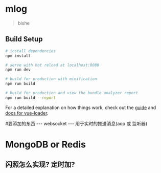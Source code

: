 # mlog

> bishe

## Build Setup

``` bash
# install dependencies
npm install

# serve with hot reload at localhost:8080
npm run dev

# build for production with minification
npm run build

# build for production and view the bundle analyzer report
npm run build --report
```

For a detailed explanation on how things work, check out the [guide](http://vuejs-templates.github.io/webpack/) and [docs for vue-loader](http://vuejs.github.io/vue-loader).

#要添加的东西 --- websocket --- 用于实时的推送消息(aop 或 监听器)
#                MongoDB or Redis
##           闪照怎么实现? 定时加? 
